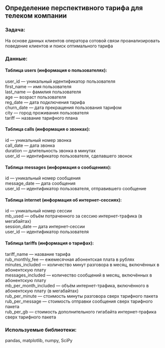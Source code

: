 ## Определение перспективного тарифа для телеком компании

### Задача:  
На основе данных клиентов оператора сотовой связи проанализировать поведение клиентов и поиск оптимального тарифа

### Данные:   

#### Таблица users (информация о пользователях):  
user_id — уникальный идентификатор пользователя  
first_name — имя пользователя  
last_name — фамилия пользователя  
age — возраст пользователя  
reg_date — дата подключения тарифа  
churn_date — дата прекращения пользования тарифом  
city — город проживания пользователя  
tariff — название тарифного плана  

#### Таблица calls (информация о звонках):
id — уникальный номер звонка  
call_date — дата звонка  
duration — длительность звонка в минутах  
user_id — идентификатор пользователя, сделавшего звонок  

#### Таблица messages (информация о сообщениях):  
id — уникальный номер сообщения  
message_date — дата сообщения  
user_id — идентификатор пользователя, отправившего сообщение  

#### Таблица internet (информация об интернет-сессиях):  
id — уникальный номер сессии  
mb_used — объём потраченного за сессию интернет-трафика (в мегабайтах)  
session_date — дата интернет-сессии  
user_id — идентификатор пользователя  

#### Таблица tariffs (информация о тарифах):
tariff_name — название тарифа  
rub_monthly_fee — ежемесячная абонентская плата в рублях  
minutes_included — количество минут разговора в месяц, включённых в абонентскую плату  
messages_included — количество сообщений в месяц, включённых в абонентскую плату  
mb_per_month_included — объём интернет-трафика, включённого в абонентскую плату (в мегабайтах)  
rub_per_minute — стоимость минуты разговора сверх тарифного пакета  
rub_per_message — стоимость отправки сообщения сверх тарифного пакета  
rub_per_gb — стоимость дополнительного гигабайта интернет-трафика сверх тарифного пакета  



### Используемые библиотеки:  
pandas, matplotlib, numpy, SciPy


